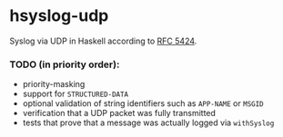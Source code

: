 # hsyslog-udp
Syslog via UDP in Haskell according to [RFC 5424][rfc].

  [rfc]: https://tools.ietf.org/html/rfc5424

### TODO (in priority order):
- priority-masking
- support for `STRUCTURED-DATA`
- optional validation of string identifiers such as `APP-NAME` or `MSGID`
- verification that a UDP packet was fully transmitted
- tests that prove that a message was actually logged via `withSyslog`
